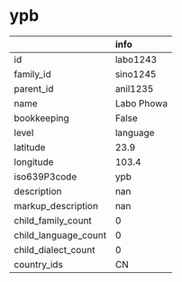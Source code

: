 # ypb
|                      | info       |
|:---------------------|:-----------|
| id                   | labo1243   |
| family_id            | sino1245   |
| parent_id            | anil1235   |
| name                 | Labo Phowa |
| bookkeeping          | False      |
| level                | language   |
| latitude             | 23.9       |
| longitude            | 103.4      |
| iso639P3code         | ypb        |
| description          | nan        |
| markup_description   | nan        |
| child_family_count   | 0          |
| child_language_count | 0          |
| child_dialect_count  | 0          |
| country_ids          | CN         |